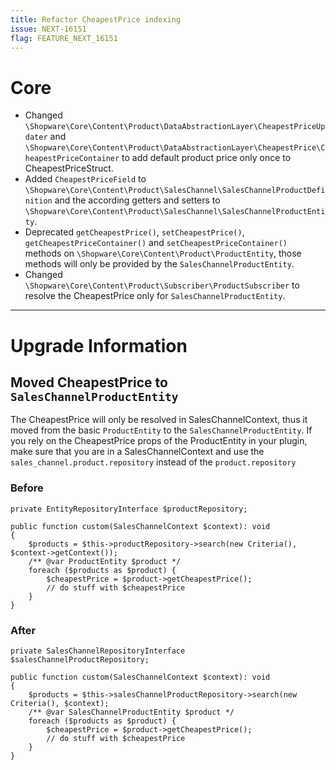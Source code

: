 ```yaml
---
title: Refactor CheapestPrice indexing
issue: NEXT-16151
flag: FEATURE_NEXT_16151
---
```

# Core
* Changed `\Shopware\Core\Content\Product\DataAbstractionLayer\CheapestPriceUpdater` and `\Shopware\Core\Content\Product\DataAbstractionLayer\CheapestPrice\CheapestPriceContainer` to add default product price only once to CheapestPriceStruct.
* Added `CheapestPriceField` to `\Shopware\Core\Content\Product\SalesChannel\SalesChannelProductDefinition` and the according getters and setters to `\Shopware\Core\Content\Product\SalesChannel\SalesChannelProductEntity`.
* Deprecated `getCheapestPrice()`, `setCheapestPrice()`, `getCheapestPriceContainer()` and `setCheapestPriceContainer()` methods on `\Shopware\Core\Content\Product\ProductEntity`, those methods will only be provided by the `SalesChannelProductEntity`.
* Changed `\Shopware\Core\Content\Product\Subscriber\ProductSubscriber` to resolve the CheapestPrice only for `SalesChannelProductEntity`.
___
# Upgrade Information
## Moved CheapestPrice to `SalesChannelProductEntity`
The CheapestPrice will only be resolved in SalesChannelContext, thus it moved from the basic `ProductEntity` to the `SalesChannelProductEntity`.
If you rely on the CheapestPrice props of the ProductEntity in your plugin, make sure that you are in a SalesChannelContext and use the `sales_channel.product.repository` instead of the `product.repository`
### Before
```
private EntityRepositoryInterface $productRepository;

public function custom(SalesChannelContext $context): void
{
    $products = $this->productRepository->search(new Criteria(), $context->getContext());
    /** @var ProductEntity $product */
    foreach ($products as $product) {
        $cheapestPrice = $product->getCheapestPrice();
        // do stuff with $cheapestPrice
    }
}
```
### After 
```
private SalesChannelRepositoryInterface $salesChannelProductRepository;

public function custom(SalesChannelContext $context): void
{
    $products = $this->salesChannelProductRepository->search(new Criteria(), $context);
    /** @var SalesChannelProductEntity $product */
    foreach ($products as $product) {
        $cheapestPrice = $product->getCheapestPrice();
        // do stuff with $cheapestPrice
    }
}
```
